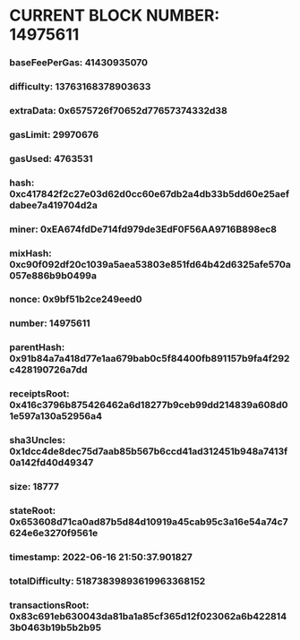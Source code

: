 # CURRENT BLOCK NUMBER: 14975611

### baseFeePerGas: 41430935070
### difficulty: 13763168378903633
### extraData: 0x6575726f70652d77657374332d38
### gasLimit: 29970676
### gasUsed: 4763531
### hash: 0xc417842f2c27e03d62d0cc60e67db2a4db33b5dd60e25aefdabee7a419704d2a
### miner: 0xEA674fdDe714fd979de3EdF0F56AA9716B898ec8
### mixHash: 0xc90f092df20c1039a5aea53803e851fd64b42d6325afe570a057e886b9b0499a
### nonce: 0x9bf51b2ce249eed0
### number: 14975611
### parentHash: 0x91b84a7a418d77e1aa679bab0c5f84400fb891157b9fa4f292c428190726a7dd
### receiptsRoot: 0x416c3796b875426462a6d18277b9ceb99dd214839a608d01e597a130a52956a4
### sha3Uncles: 0x1dcc4de8dec75d7aab85b567b6ccd41ad312451b948a7413f0a142fd40d49347
### size: 18777
### stateRoot: 0x653608d71ca0ad87b5d84d10919a45cab95c3a16e54a74c7624e6e3270f9561e
### timestamp: 2022-06-16 21:50:37.901827
### totalDifficulty: 51873839893619963368152
### transactionsRoot: 0x83c691eb630043da81ba1a85cf365d12f023062a6b4228143b0463b19b5b2b95

